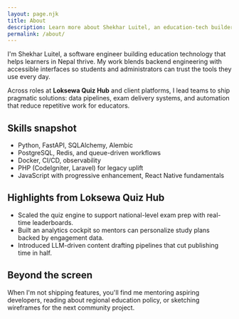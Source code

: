 ```yaml
---
layout: page.njk
title: About
description: Learn more about Shekhar Luitel, an education-tech builder focused on resilient backend systems and thoughtful UX.
permalink: /about/
---
```

<section>
  <p>I'm Shekhar Luitel, a software engineer building education technology that helps learners in Nepal thrive. My work blends backend engineering with accessible interfaces so students and administrators can trust the tools they use every day.</p>
  <p>Across roles at <strong>Loksewa Quiz Hub</strong> and client platforms, I lead teams to ship pragmatic solutions: data pipelines, exam delivery systems, and automation that reduce repetitive work for educators.</p>
</section>
<section>
  <h2>Skills snapshot</h2>
  <ul>
    <li>Python, FastAPI, SQLAlchemy, Alembic</li>
    <li>PostgreSQL, Redis, and queue-driven workflows</li>
    <li>Docker, CI/CD, observability</li>
    <li>PHP (CodeIgniter, Laravel) for legacy uplift</li>
    <li>JavaScript with progressive enhancement, React Native fundamentals</li>
  </ul>
</section>
<section>
  <h2>Highlights from Loksewa Quiz Hub</h2>
  <ul>
    <li>Scaled the quiz engine to support national-level exam prep with real-time leaderboards.</li>
    <li>Built an analytics cockpit so mentors can personalize study plans backed by engagement data.</li>
    <li>Introduced LLM-driven content drafting pipelines that cut publishing time in half.</li>
  </ul>
</section>
<section>
  <h2>Beyond the screen</h2>
  <p>When I'm not shipping features, you'll find me mentoring aspiring developers, reading about regional education policy, or sketching wireframes for the next community project.</p>
</section>
